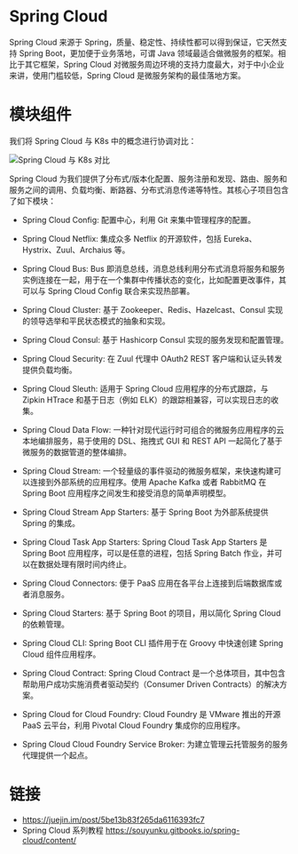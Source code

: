 # Spring Cloud

Spring Cloud 来源于 Spring，质量、稳定性、持续性都可以得到保证，它天然支持 Spring Boot，更加便于业务落地，可谓 Java 领域最适合做微服务的框架。相比于其它框架，Spring Cloud 对微服务周边环境的支持力度最大，对于中小企业来讲，使用门槛较低，Spring Cloud 是微服务架构的最佳落地方案。

# 模块组件

我们将 Spring Cloud 与 K8s 中的概念进行协调对比：

![Spring Cloud 与 K8s 对比](https://i.postimg.cc/nLfpz5Nw/image.png)

Spring Cloud 为我们提供了分布式/版本化配置、服务注册和发现、路由、服务和服务之间的调用、负载均衡、断路器、分布式消息传递等特性。其核心子项目包含了如下模块：

- Spring Cloud Config: 配置中心，利用 Git 来集中管理程序的配置。

- Spring Cloud Netflix: 集成众多 Netflix 的开源软件，包括 Eureka、Hystrix、Zuul、Archaius 等。

- Spring Cloud Bus: Bus 即消息总线，消息总线利用分布式消息将服务和服务实例连接在一起，用于在一个集群中传播状态的变化，比如配置更改事件，其可以与 Spring Cloud Config 联合来实现热部署。

- Spring Cloud Cluster: 基于 Zookeeper、Redis、Hazelcast、Consul 实现的领导选举和平民状态模式的抽象和实现。

- Spring Cloud Consul: 基于 Hashicorp Consul 实现的服务发现和配置管理。

- Spring Cloud Security: 在 Zuul 代理中 OAuth2 REST 客户端和认证头转发提供负载均衡。

- Spring Cloud Sleuth: 适用于 Spring Cloud 应用程序的分布式跟踪，与 Zipkin HTrace 和基于日志（例如 ELK）的跟踪相兼容，可以实现日志的收集。

- Spring Cloud Data Flow: 一种针对现代运行时可组合的微服务应用程序的云本地编排服务，易于使用的 DSL、拖拽式 GUI 和 REST API 一起简化了基于微服务的数据管道的整体编排。

- Spring Cloud Stream: 一个轻量级的事件驱动的微服务框架，来快速构建可以连接到外部系统的应用程序。使用 Apache Kafka 或者 RabbitMQ 在 Spring Boot 应用程序之间发生和接受消息的简单声明模型。

- Spring Cloud Stream App Starters: 基于 Spring Boot 为外部系统提供 Spring 的集成。

- Spring Cloud Task App Starters: Spring Cloud Task App Starters 是 Spring Boot 应用程序，可以是任意的进程，包括 Spring Batch 作业，并可以在数据处理有限时间内终止。

- Spring Cloud Connectors: 便于 PaaS 应用在各平台上连接到后端数据库或者消息服务。

- Spring Cloud Starters: 基于 Spring Boot 的项目，用以简化 Spring Cloud 的依赖管理。

- Spring Cloud CLI: Spring Boot CLI 插件用于在 Groovy 中快速创建 Spring Cloud 组件应用程序。

- Spring Cloud Contract: Spring Cloud Contract 是一个总体项目，其中包含帮助用户成功实施消费者驱动契约（Consumer Driven Contracts）的解决方案。

- Spring Cloud for Cloud Foundry: Cloud Foundry 是 VMware 推出的开源 PaaS 云平台，利用 Pivotal Cloud Foundry 集成你的应用程序。

- Spring Cloud Cloud Foundry Service Broker: 为建立管理云托管服务的服务代理提供一个起点。

# 链接

- https://juejin.im/post/5be13b83f265da6116393fc7
- Spring Cloud 系列教程 https://souyunku.gitbooks.io/spring-cloud/content/
